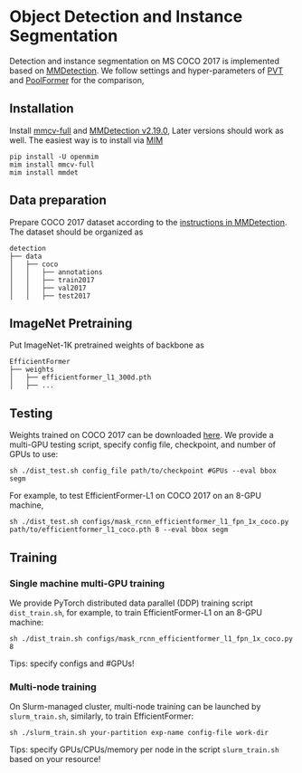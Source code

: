 # Object Detection and Instance Segmentation

Detection and instance segmentation on MS COCO 2017 is implemented based on [MMDetection](https://github.com/open-mmlab/mmdetection). We follow settings and hyper-parameters of [PVT](https://github.com/whai362/PVT/tree/v2/segmentation) 
and [PoolFormer](https://github.com/sail-sg/poolformer) for the comparison, 


## Installation

Install [mmcv-full](https://github.com/open-mmlab/mmcv) and [MMDetection v2.19.0](https://github.com/open-mmlab/mmdetection/tree/v2.19.0),
Later versions should work as well. 
The easiest way is to install via [MIM](https://github.com/open-mmlab/mim)
```
pip install -U openmim
mim install mmcv-full
mim install mmdet
```

## Data preparation

Prepare COCO 2017 dataset according to the [instructions in MMDetection](https://github.com/open-mmlab/mmdetection/blob/master/docs/en/1_exist_data_model.md#test-existing-models-on-standard-datasets).
The dataset should be organized as 
```
detection
├── data
│   ├── coco
│   │   ├── annotations
│   │   ├── train2017
│   │   ├── val2017
│   │   ├── test2017
```

## ImageNet Pretraining
Put ImageNet-1K pretrained weights of backbone as 
```
EfficientFormer
├── weights
│   ├── efficientformer_l1_300d.pth
│   ├── ...
```

## Testing

Weights trained on COCO 2017 can be downloaded [here](https://drive.google.com/drive/folders/1eajQgA39bkPpyonzl8UnpiEwngVGaMdm?usp=sharing). 
We provide a multi-GPU testing script, specify config file, checkpoint, and number of GPUs to use: 
```
sh ./dist_test.sh config_file path/to/checkpoint #GPUs --eval bbox segm
```

For example, to test EfficientFormer-L1 on COCO 2017 on an 8-GPU machine, 

```
sh ./dist_test.sh configs/mask_rcnn_efficientformer_l1_fpn_1x_coco.py path/to/efficientformer_l1_coco.pth 8 --eval bbox segm
```

## Training
### Single machine multi-GPU training

We provide PyTorch distributed data parallel (DDP) training script `dist_train.sh`, for example, to train EfficientFormer-L1 on an 8-GPU machine: 
```
sh ./dist_train.sh configs/mask_rcnn_efficientformer_l1_fpn_1x_coco.py 8
```
Tips: specify configs and #GPUs!

### Multi-node training
On Slurm-managed cluster, multi-node training can be launched by `slurm_train.sh`, similarly, to train EfficientFormer: 
```
sh ./slurm_train.sh your-partition exp-name config-file work-dir
```
Tips: specify GPUs/CPUs/memory per node in the script `slurm_train.sh` based on your resource!



